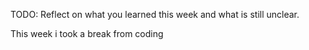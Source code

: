 TODO: Reflect on what you learned this week and what is still unclear.

This week i took a break from coding
